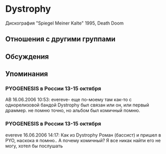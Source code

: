 # Dystrophy

Дискография
"Spiegel Meiner Kalte" 1995, Death Doom

## Отношения с другими группами


## Обсуждения


## Упоминания

### PYOGENESIS в России 13-15 октября

AB 16.06.2006 10:53:
evereve- еще по-моему там как-то с однорелизовой бандой Dystrophy был связан или он, или первый драммер. не помню точно, но альбом был комичный помню.

### PYOGENESIS в России 13-15 октября

evereve 16.06.2006 14:17:
Как из Dystrophy Роман (бассист) и пришел в PYO, наскока я помню.. А почему комичный? Я все никак найти его не могу, хотел бы послушать

